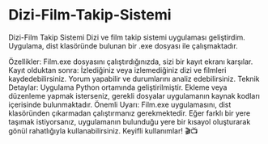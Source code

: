 # Dizi-Film-Takip-Sistemi
Dizi-Film Takip Sistemi
Dizi ve film takip sistemi uygulaması geliştirdim. Uygulama, dist klasöründe bulunan bir .exe dosyası ile çalışmaktadır.

Özellikler:
Film.exe dosyasını çalıştırdığınızda, sizi bir kayıt ekranı karşılar.
Kayıt olduktan sonra:
İzlediğiniz veya izlemediğiniz dizi ve filmleri kaydedebilirsiniz.
Yorum yapabilir ve durumlarını analiz edebilirsiniz.
Teknik Detaylar:
Uygulama Python ortamında geliştirilmiştir.
Ekleme veya düzenleme yapmak isterseniz, gerekli dosyalar uygulamanın kaynak kodları içerisinde bulunmaktadır.
Önemli Uyarı:
Film.exe uygulamasını, dist klasöründen çıkarmadan çalıştırmanız gerekmektedir.
Eğer farklı bir yere taşımak istiyorsanız, uygulamanın bulunduğu yere bir kısayol oluşturarak gönül rahatlığıyla kullanabilirsiniz.
Keyifli kullanımlar! 🎬📺
